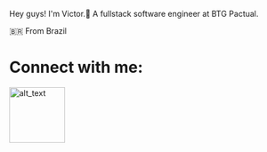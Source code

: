Hey guys! I'm Victor.🖖
A fullstack software engineer at BTG Pactual.

🇧🇷 From Brazil


<h1>Connect with me:</h1>

[<img alt="alt_text" width="100px" src="https://marcas-logos.net/wp-content/uploads/2020/01/LinkedIn-Logo-1.png" />](https://www.linkedin.com/in/victor-aguiar-souza/)

<!--
**victordeaguiarsouza/victordeaguiarsouza** is a ✨ _special_ ✨ repository because its `README.md` (this file) appears on your GitHub profile.

Here are some ideas to get you started:

- 🔭 I’m currently working on ...
- 🌱 I’m currently learning ...
- 👯 I’m looking to collaborate on ...
- 🤔 I’m looking for help with ...
- 💬 Ask me about ...
- 📫 How to reach me: ...
- 😄 Pronouns: ...
- ⚡ Fun fact: ...
-->
